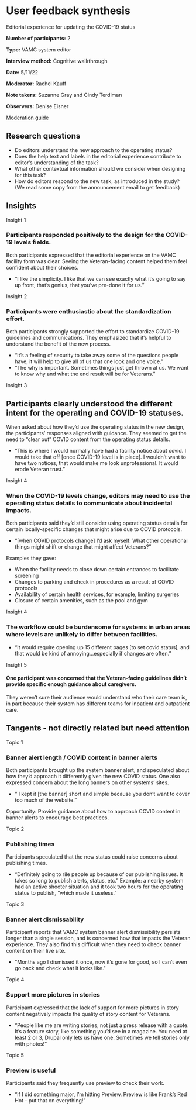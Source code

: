 # User feedback synthesis
Editorial experience for updating the COVID-19 status

**Number of participants:** 2

**Type:** VAMC system editor

**Interview method:** Cognitive walkthrough

**Date:** 5/11/22

**Moderator:** Rachel Kauff

**Note takers:** Suzanne Gray and Cindy Terdiman

**Observers:** Denise Eisner

[Moderation guide](https://github.com/department-of-veterans-affairs/va.gov-team/blob/master/platform/cms/research/2022-5-COVID-status-editor-feedback/moderation-guide.md)

## Research questions
- Do editors understand the new approach to the operating status?
- Does the help text and labels in the editorial experience contribute to editor’s understanding of the task?
- What other contextual information should we consider when designing for this task?
- How do editors respond to the new task, as introduced in the study? (We read some copy from the announcement email to get feedback)

## Insights

Insight 1 
### Participants responded positively to the design for the COVID-19 levels fields.
Both participants expressed that the editorial experience on the VAMC facility form was clear. Seeing the Veteran-facing content helped them feel confident about their choices.
 - “I like the simplicity. I like that we can see exactly what it’s going to say up front, that’s genius, that you’ve pre-done it for us.” 

Insight 2
### Participants were enthusiastic about the standardization effort.
Both participants strongly supported the effort to standardize COVID-19 guidelines and communications. They emphasized that it’s helpful to understand the benefit of the new process.
- “It’s a feeling of security to take away some of the questions people have, it will help to give all of us that one look and one voice.” 
- “The why is important. Sometimes things just get thrown at us. We want to know why and what the end result will be for Veterans.”

Insight 3 
## Participants clearly understood the different intent for the operating and COVID-19 statuses.

When asked about how they’d use the operating status in the new design, the participants’ responses aligned with guidance. They seemed to get the need to “clear out” COVID content from the operating status details.
- “This is where I would normally have had a facility notice about covid. I would take that off [once COVID-19 level is in place]. I wouldn’t want to have two notices, that would make me look unprofessional. It would erode Veteran trust.”

Insight 4
### When the COVID-19 levels change, editors may need to use the operating status details to communicate about incidental impacts.

Both participants said they’d still consider using operating status details for certain locally-specific changes that might arise due to COVID protocols. 
- “[when COVID protocols change] I’d ask myself: What other operational things might shift or change that might affect Veterans?”

Examples they gave:
- When the facility needs to close down certain entrances to facilitate screening 
- Changes to parking and check in procedures as a result of COVID protocols
- Availability of certain health services, for example, limiting surgeries 
- Closure of certain amenities, such as the pool and gym


Insight 4 
### The workflow could be burdensome for systems in urban areas where levels are unlikely to differ between facilities.
- “It would require opening up 15 different pages [to set covid status], and that would be kind of annoying…especially if changes are often.”

Insight 5
#### One participant was concerned that the Veteran-facing guidelines didn’t provide specific enough guidance about caregivers.
They weren’t sure their audience would understand who their care team is, in part because their system has different teams for inpatient and outpatient care.

## Tangents - not directly related but need attention 

Topic 1
### Banner alert length / COVID content in banner alerts
Both participants brought up the system banner alert, and speculated about how they’d approach it differently given the new COVID status. One also expressed concern about the long banners on other systems’ sites.
- “ I kept it [the banner] short and simple because you don’t want to cover too much of the website.”

Opportunity: 
Provide guidance about how to approach COVID content in banner alerts to encourage best practices. 


Topic 2
### Publishing times
Participants speculated that the new status could raise concerns about publishing times.
- “Definitely going to rile people up because of our publishing issues. It takes so long to publish alerts, status, etc.” Example: a nearby system had an active shooter situation and it took two hours for the operating status to publish, “which made it useless.” 

Topic 3 
### Banner alert dismissability
Participant reports that VAMC system banner alert dismissibility persists longer than a single session, and is concerned how that impacts the Veteran experience. They also find this difficult when they need to check banner content on their live site.
- "Months ago I dismissed it once, now it’s gone for good, so I can’t even go back and check what it looks like." 

Topic 4
### Support more pictures in stories
Participant expressed that the lack of support for more pictures in story content negatively impacts the quality of story content for Veterans.
- “People like me are writing stories, not just a press release with a quote. It’s a feature story, like something you’d see in a magazine. You need at least 2 or 3, Drupal only lets us have one. Sometimes we tell stories only with photos!”


Topic 5
### Preview is useful
Participants said they frequently use preview to check their work. 
- “If I did something major, I’m hitting Preview. Preview is like Frank’s Red Hot - put that on everything!” 





